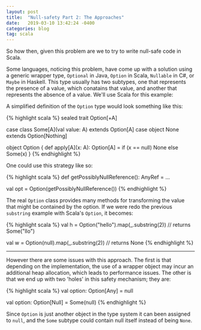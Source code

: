 ```yaml
---
layout: post
title:  "Null-safety Part 2: The Approaches"
date:   2019-03-10 13:42:24 -0400
categories: blog
tag: scala
---
```


So how then, given this problem are we to try to write null-safe code in Scala.

Some languages, noticing this problem, have come up with a solution using a generic wrapper type, `Optional` in Java, `Option` in Scala, `Nullable` in C#, or `Maybe` in Haskell. This type usually has two subtypes, one that represents the presence of a value, which conatains that value, and another that represents the absence of a value.  We'll use Scala for this example:  

A simplified definition of the `Option` type would look something like this:

{% highlight scala %}
sealed trait Option[+A]

case class Some[A](val value: A) extends Option[A]
case object None extends Option[Nothing]

object Option {
  def apply[A](x: A): Option[A] = if (x == null) None else Some(x)
}
{% endhighlight %}

One could use this strategy like so:

{% highlight scala %}
def getPossiblyNullReference(): AnyRef = ...

val opt = Option(getPossiblyNullReference())
{% endhighlight %}

The real `Option` class provides many methods for transforming the value that might be contained by the option.  If we were redo the previous `substring` example with Scala's `Option`, it becomes:

{% highlight scala %}
val h = Option("hello").map(_.substring(2)) // returns Some("llo")

val w = Option(null).map(_.substring(2)) // returns None
{% endhighlight %}

<hr/>

However there are some issues with this approach.  The first is that depending on the implementation, the use of a wrapper object may incur an additional heap allocation, which leads to performance issues.  The other is that we end up with two 'holes' in this safety mechanism;  they are:

{% highlight scala %}
val option: Option[Any] = null

val option: Option[Null] = Some(null)
{% endhighlight %}

Since `Option` is just another object in the type system it can been assigned to `null`, and the `Some` subtype could contain null itself instead of being `None`.
